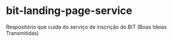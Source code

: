 # bit-landing-page-service
Respositório que cuida do serviço de inscrição do BIT (Boas Ideias Transmitidas)
